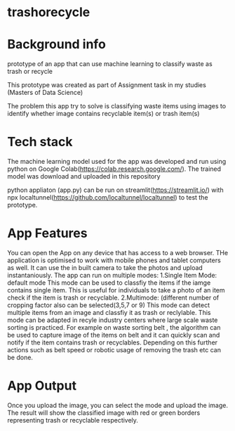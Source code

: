# trashorecycle

# Background info
prototype of an app that can use machine learning to classify waste as trash or recycle

This prototype was created as part of Assignment task in my studies (Masters of Data Science)

The problem this app try to solve is classifying waste items using images to identify whether image contains recyclable item(s) or trash item(s)

# Tech stack
The machine learning model used for the app was developed and run using python on Google Colab(https://colab.research.google.com/).
The trained model was download and uploaded in this repository

python appliaton (app.py) can be run on streamlit(https://streamlit.io/) with npx localtunnel(https://github.com/localtunnel/localtunnel) to test the prototype.


# App Features

You can open the App on any device that has access to a web browser. THe application is optimised to work with mobile phones and tablet computers as well. It can use the in built camera to take the photos and upload instantaniously.
The app can run on multiple modes:
1.Single Item Mode: default mode
  This mode can be used to classfiy the items if the iamge contains single item. This is useful for individuals to take a photo of an item  check if the item is trash or   recyclable.
2.Multimode: (different number of cropping factor also can be selected(3,5,7 or 9)
  This mode can detect multiple items from an image and classfiy it as trash or reclylable. This mode can be adapted in recyle industry centers where large scale waste sorting is practiced. For example on waste sorting belt , the algorithm can be used to capture image of the items on belt and it can quickly scan and notify if the item contains trash or recyclables. Depending on this further actions such as belt speed or robotic usage of removing the trash etc can be done.
  
  # App Output
  Once you upload the image, you can select the mode and upload the image.
  The result will show the classified image with red or green borders representing trash or recyclable respectively.
